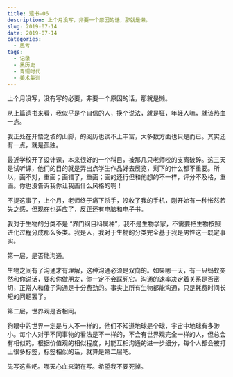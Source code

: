 ```yaml
---
title: 遗书-06
description: 上个月没写，非要一个原因的话，那就是懒。
slug: 2019-07-14
date: 2019-07-14
categories:
  - 思考
tags:
  - 记录
  - 黑历史
  - 青铜时代
  - 美术集训
---
```


上个月没写，没有写的必要，非要一个原因的话，那就是懒。

从上篇遗书来看，我似乎是个自信的人，换个说法，就是狂，年轻人嘛，就该热血一点。

我正处在开悟之坡的山脚，的阅历也谈不上丰富，大多数方面也只是而已。其实还有一点，就是孤独。

最近学校开了设计课，本来很好的一个科目，被那几只老师咬的支离破碎。这三天是试听课，他们的目的就是弄出点学生作品好去展览，剩下的什么都不重要。所以，画不对，重画；画错了，重画；画的还行但和他想的不一样，评分不及格，重画。你也没告诉我你让我画什么风格的啊！

不提这事了，上个月，老师终于痛下杀手，没收了我的手机，刚开始有一种怅然若失之感，但现在也适应了，反正还有电脑和电子书。

我对于生物的分类不是 “界门纲目科属种”，我不是生物学家，不需要把生物按照进化过程分成那么多类。我是人，我对于生物的分类完全基于我是男性这一既定事实。

第一层，是否能沟通。

生物之间有了沟通才有理解，这种沟通必须是双向的。如果哪一天，有一只蚂蚁突然和你说话，要和你做朋友，你一定不会踩死它。沟通的速率决定着关系是否密切，正常人和傻子沟通是十分费劲的。事实上所有生物都能沟通，只是耗费时间长短的问题罢了。

第二层，世界观是否相同。

狗眼中的世界一定是与人不一样的，他们不知道地球是个球，宇宙中地球有多渺小。每个人对于不同事物的看法是不一样的，不会有世界观完全一样的人，但总会有相似的。根据价值观的相似程度，对能互相沟通的进一步细分，每个人都会被打上很多标签，标签相似的话，就算是第二层吧。

先写这些吧。哪天心血来潮在写。希望我不要死掉。
